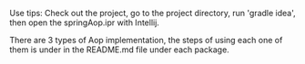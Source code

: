 Use tips: Check out the project, go to the project directory, run 'gradle idea', then open the springAop.ipr with Intellij.

There are 3 types of Aop implementation, the steps of using each one of them is under in the README.md file under each package.
